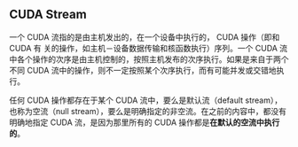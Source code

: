 ## CUDA Stream

一个 CUDA 流指的是由主机发出的，在一个设备中执行的， CUDA 操作（即和 CUDA 有 关的操作，如主机－设备数据传输和核函数执行）序列。一个 CUDA 流中各个操作的次序是由主机控制的，按照主机发布的次序执行。如果是来自于两个不同 CUDA 流中的操作，则不一定按照某个次序执行，而有可能并发或交错地执行。

任何 CUDA 操作都存在于某个 CUDA 流中，要么是默认流（default stream），也称为空流（null stream），要么是明确指定的非空流。在之前的内容中，都没有明确地指定 CUDA 流，是因为那里所有的 CUDA 操作都是**在默认的空流中执行的**。

